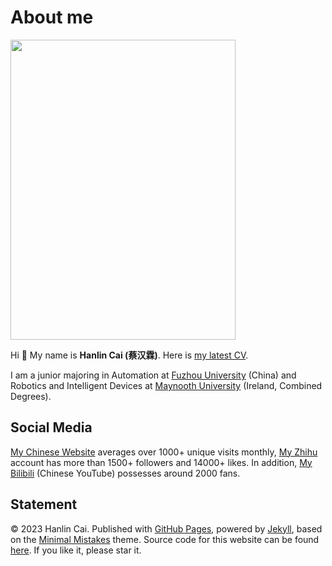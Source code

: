 # About me

<img src="https://caihanlin.com/images/caihanlin.jpg" class="floatpic" width="360" height="480">

Hi 👋 My name is **Hanlin Cai (蔡汉霖)**. Here is [my latest CV](https://caihanlin.com/file/CV-HanlinCAI.pdf).

I am a junior majoring in Automation at [Fuzhou University](https://www.fzu.edu.cn/) (China) and Robotics and Intelligent Devices at [Maynooth University](https://maynoothuniversity.ie/) (Ireland, Combined Degrees).

## Social Media

[My Chinese Website](https://mieclance.club/) averages over 1000+ unique visits monthly, [My Zhihu](https://www.zhihu.com/people/chlire) account has more than 1500+ followers and 14000+ likes. In addition, [My Bilibili](https://space.bilibili.com/594030035) (Chinese YouTube) possesses around 2000 fans.

## Statement

© 2023 Hanlin Cai. Published with [GitHub Pages](https://pages.github.com/), powered by [Jekyll](https://jekyllrb.com/), based on the [Minimal Mistakes](https://mademistakes.com/) theme. Source code for this website can be found [here](https://github.com/GuangLun2000/GuangLun2000.github.io). If you like it, please star it.
